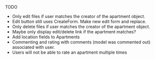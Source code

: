 TODO
  * Only edit files if user matches the creator of the apartment object.
  * Edit button still uses CreateForm. Make new edit form and replace.
  * Only delete files if user matches the creator of the apartment object.
  * Maybe only display edit/delete link if the apartment matches?
  * Add location fields to Apartments
  * Commenting and rating with comments (model was commented out) associated with user. 
  * Users will not be able to rate an apartment multiple times
